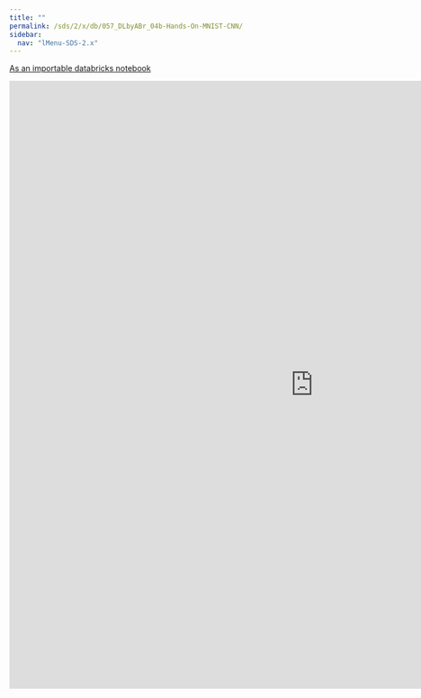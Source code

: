 ```yaml
---
title: ""
permalink: /sds/2/x/db/057_DLbyABr_04b-Hands-On-MNIST-CNN/
sidebar:
  nav: "lMenu-SDS-2.x"
---
```


[As an importable databricks notebook](https://lamastex.github.io/scalable-data-science/sds/2/x/db/057_DLbyABr_04b-Hands-On-MNIST-CNN.html)

<iframe src="https://lamastex.github.io/scalable-data-science/sds/2/x/db/057_DLbyABr_04b-Hands-On-MNIST-CNN" width="1080" height="1080" frameborder="0"></iframe>
